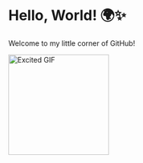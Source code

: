 # Hello, World! 🌍✨

Welcome to my little corner of GitHub!

<img src="https://media.giphy.com/media/ZyYsIXsLM9ND8pDKw5/giphy.gif" alt="Excited GIF" width="200" height="200" />
